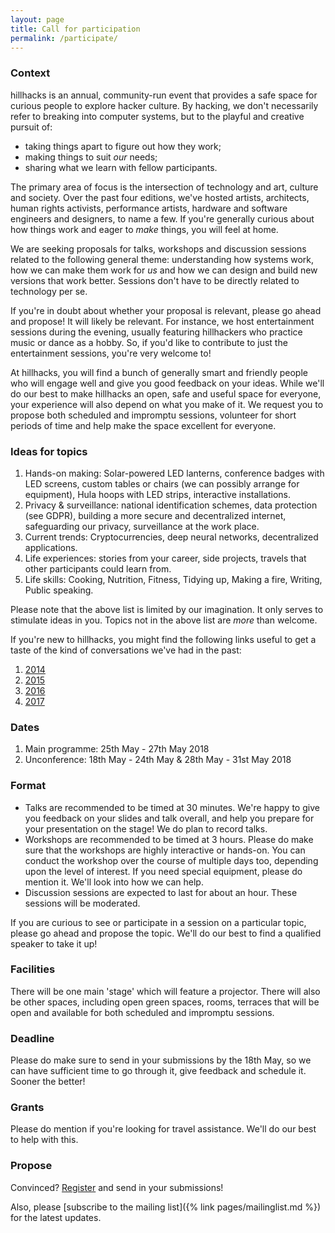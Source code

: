 ```yaml
---
layout: page
title: Call for participation
permalink: /participate/
---
```


### Context

hillhacks is an annual, community-run event that provides a safe space for curious people to explore hacker culture. By hacking, we don't necessarily refer to breaking into computer systems, but to the playful and creative pursuit of:

- taking things apart to figure out how they work;
- making things to suit _our_ needs;
- sharing what we learn with fellow participants.

The primary area of focus is the intersection of technology and art, culture and society. Over the past four editions, we've hosted artists, architects, human rights activists, performance artists, hardware and software engineers and designers, to name a few. If you're generally curious about how things work and eager to _make_ things, you will feel at home.

We are seeking proposals for talks, workshops and discussion sessions related to the following general theme: understanding how systems work, how we can make them work for _us_ and how we can design and build new versions that work better. Sessions don't have to be directly related to technology per se.

If you're in doubt about whether your proposal is relevant, please go ahead and propose! It will likely be relevant. For instance, we host entertainment sessions during the evening, usually featuring hillhackers who practice music or dance as a hobby. So, if you'd like to contribute to just the entertainment sessions, you're very welcome to!

At hillhacks, you will find a bunch of generally smart and friendly people who will engage well and give you good feedback on your ideas. While we'll do our best to make hillhacks an open, safe and useful space for everyone, your experience will also depend on what you make of it. We request you to propose both scheduled and impromptu sessions, volunteer for short periods of time and help make the space excellent for everyone.

### Ideas for topics

1. Hands-on making: Solar-powered LED lanterns, conference badges with LED screens, custom tables or chairs (we can possibly arrange for equipment), Hula hoops with LED strips, interactive installations.
2. Privacy & surveillance: national identification schemes, data protection (see GDPR), building a more secure and decentralized internet, safeguarding our privacy, surveillance at the work place.
3. Current trends: Cryptocurrencies, deep neural networks, decentralized applications.
4. Life experiences: stories from your career, side projects, travels that other participants could learn from.
5. Life skills: Cooking, Nutrition, Fitness, Tidying up, Making a fire, Writing, Public speaking.

Please note that the above list is limited by our imagination. It only serves to stimulate ideas in you. Topics not in the above list are _more_ than welcome.

If you're new to hillhacks, you might find the following links useful to get a taste of the kind of conversations we've had in the past:

1. [2014](https://attic.hillhacks.in/2014/summary)
2. [2015](https://attic.hillhacks.in/2015/summary)
3. [2016](https://attic.hillhacks.in/2016/summary)
4. [2017](https://osem.hillhacks.in/conferences/hillhacks2017/schedule/events)

### Dates

1. Main programme: 25th May - 27th May 2018
2. Unconference: 18th May - 24th May & 28th May - 31st May 2018

### Format

- Talks are recommended to be timed at 30 minutes. We're happy to give you feedback on your slides and talk overall, and help you prepare for your presentation on the stage! We do plan to record talks.
- Workshops are recommended to be timed at 3 hours. Please do make sure that the workshops are highly interactive or hands-on. You can conduct the workshop over the course of multiple days too, depending upon the level of interest. If you need special equipment, please do mention it. We'll look into how we can help.
- Discussion sessions are expected to last for about an hour. These sessions will be moderated.

If you are curious to see or participate in a session on a particular topic, please go ahead and propose the topic. We'll do our best to find a qualified speaker to take it up! 

### Facilities

There will be one main 'stage' which will feature a projector. There will also be other spaces, including open green spaces, rooms, terraces that will be open and available for both scheduled and impromptu sessions.

### Deadline
Please do make sure to send in your submissions by the 18th May, so we can have sufficient time to go through it, give feedback and schedule it. Sooner the better!

### Grants
Please do mention if you're looking for travel assistance. We'll do our best to help with this.

### Propose

Convinced? [Register](https://osem.hillhacks.in/) and send in your submissions!

Also, please [subscribe to the mailing list]({% link pages/mailinglist.md %}) for the latest updates.
